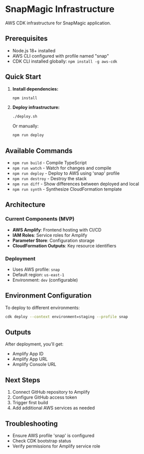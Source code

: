 # SnapMagic Infrastructure

AWS CDK infrastructure for SnapMagic application.

## Prerequisites

- Node.js 18+ installed
- AWS CLI configured with profile named "snap"
- CDK CLI installed globally: `npm install -g aws-cdk`

## Quick Start

1. **Install dependencies:**
   ```bash
   npm install
   ```

2. **Deploy infrastructure:**
   ```bash
   ./deploy.sh
   ```

   Or manually:
   ```bash
   npm run deploy
   ```

## Available Commands

- `npm run build` - Compile TypeScript
- `npm run watch` - Watch for changes and compile
- `npm run deploy` - Deploy to AWS using 'snap' profile
- `npm run destroy` - Destroy the stack
- `npm run diff` - Show differences between deployed and local
- `npm run synth` - Synthesize CloudFormation template

## Architecture

### Current Components (MVP)
- **AWS Amplify**: Frontend hosting with CI/CD
- **IAM Roles**: Service roles for Amplify
- **Parameter Store**: Configuration storage
- **CloudFormation Outputs**: Key resource identifiers

### Deployment
- Uses AWS profile: `snap`
- Default region: `us-east-1`
- Environment: `dev` (configurable)

## Environment Configuration

To deploy to different environments:
```bash
cdk deploy --context environment=staging --profile snap
```

## Outputs

After deployment, you'll get:
- Amplify App ID
- Amplify App URL
- Amplify Console URL

## Next Steps

1. Connect GitHub repository to Amplify
2. Configure GitHub access token
3. Trigger first build
4. Add additional AWS services as needed

## Troubleshooting

- Ensure AWS profile 'snap' is configured
- Check CDK bootstrap status
- Verify permissions for Amplify service role
